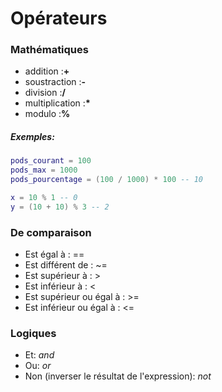 # Opérateurs

### Mathématiques

* addition :**+**
* soustraction :**-**
* division :**/**
* multiplication :**\***
* modulo :**%**

##### Exemples:

```lua
pods_courant = 100
pods_max = 1000
pods_pourcentage = (100 / 1000) * 100 -- 10
```

```lua
x = 10 % 1 -- 0
y = (10 + 10) % 3 -- 2
```

### De comparaison

* Est égal à : ==
* Est différent de : ~=
* Est supérieur à : &gt;
* Est inférieur à : &lt;
* Est supérieur ou égal à : &gt;=
* Est inférieur ou égal à : &lt;=

### Logiques

* Et: _and_
* Ou: _or_
* Non \(inverser le résultat de l'expression\): _not_



